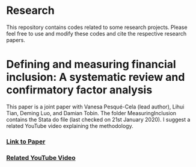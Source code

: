 # Research
This repository contains codes related to some research projects. Please feel free to use and modify these codes and cite the respective research papers.

# Defining and measuring financial inclusion: A systematic review and confirmatory factor analysis
This paper is a joint paper with Vanesa Pesqué-Cela (lead author), Lihui Tian, Deming Luo, and Damian Tobin. The folder MeasuringInclusion contains the Stata do file (last checked on 21st January 2020). I suggest a related YouTube video explaining the methodology.

### [Link to Paper](https://onlinelibrary.wiley.com/doi/full/10.1002/jid.3524)
### [Related YouTube Video](https://youtu.be/bOLlF0ACODA)
